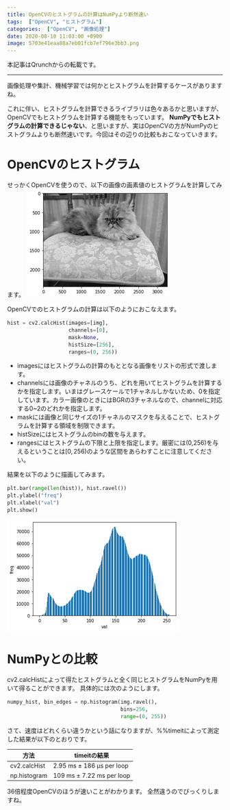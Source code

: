 ```yaml
---
title: OpenCVのヒストグラムの計算はNumPyより断然速い
tags:  ["OpenCV", "ヒストグラム"]
categories:  ["OpenCV", "画像処理"]
date: 2020-08-10 11:03:00 +0900
image: 5703e41eaa88a7eb01fcb7ef796e3bb3.png
---
```

本記事はQrunchからの転載です。
___
画像処理や集計、機械学習では何かとヒストグラムを計算するケースがありますね。

これに伴い、ヒストグラムを計算できるライブラリは色々あるかと思いますが、OpenCVでもヒストグラムを計算する機能をもっています。
**NumPyでもヒストグラムの計算できるじゃない**、と思いますが、実はOpenCVの方がNumPyのヒストグラムよりも断然速いです。今回はその辺りの比較もおこなっていきます。

# OpenCVのヒストグラム
せっかくOpenCVを使うので、以下の画像の画素値のヒストグラムを計算してみます。
![](5703e41eaa88a7eb01fcb7ef796e3bb3.png)

OpenCVでのヒストグラムの計算は以下のようにおこなえます。
```Python
hist = cv2.calcHist(images=[img], 
                    channels=[0], 
                    mask=None,
                    histSize=[256],
                    ranges=(0, 256))
```
* imagesにはヒストグラムの計算のもととなる画像をリストの形式で渡します。
* channelsには画像のチャネルのうち、どれを用いてヒストグラムを計算するかを指定します。いまはグレースケールで1チャネルしかないため、0を指定しています。カラー画像のときにはBGRの3チャネルなので、channelに対応する0~2のどれかを指定します。
* maskには画像と同じサイズの1チャネルのマスクを与えることで、ヒストグラムを計算する領域を制限できます。
* histSizeにはヒストグラムのbinの数を与えます。
* rangesにはヒストグラムの下限と上限を指定します。厳密には(0,256)を与えるということは$[0, 256)$のような区間をあらわすことに注意してください。

結果を以下のように描画してみます。

``` Python
plt.bar(range(len(hist)), hist.ravel())
plt.ylabel("freq")
plt.xlabel("val")
plt.show()
```
![](c54a4bc6afdf7c7d6bf9033664dfe9ef.png)

# NumPyとの比較
cv2.calcHistによって得たヒストグラムと全く同じヒストグラムをNumPyを用いて得ることができます。
具体的には次のようにします。

```Python
numpy_hist, bin_edges = np.histogram(img.ravel(), 
                                     bins=256, 
                                     range=(0, 255))
```

さて、速度はどれくらい違うかという話になりますが、%%timeitによって測定した結果が以下のとおりです。

| 方法 | timeitの結果 |
|----|----|
| cv2.calcHist | 2.95 ms ± 186 µs per loop |
| np.histogram |109 ms ± 7.22 ms per loop |
 
36倍程度OpenCVのほうが速いことがわかります。
全然違うのでびっくりしますね。
